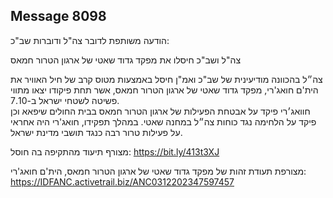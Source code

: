 ## Message 8098

הודעה משותפת לדובר צה"ל ודוברות שב"כ:

צה"ל ושב"כ חיסלו את מפקד גדוד שאטי של ארגון הטרור חמאס

צה״ל בהכוונה מודיעינית של שב"כ ואמ"ן חיסל באמצעות מטוס קרב של חיל האוויר את הית'ם חואג'רי, מפקד גדוד שאטי של ארגון הטרור חמאס, אשר תחת פיקודו יצאו מתווי פשיטה לשטחי ישראל ב-7.10.  
חוואג׳רי פיקד על אבטחת הפעילות של ארגון הטרור חמאס בבית החולים שיפאא וכן פיקד על הלחימה נגד כוחות צה״ל במחנה שאטי.
במהלך תפקידו, חואג'רי היה אחראי על פעילות טרור רבה כנגד תושבי מדינת ישראל.

מצורף תיעוד מהתקיפה בה חוסל: https://bit.ly/413t3XJ

מצורפת תעודת זהות של מפקד גדוד שאטי של ארגון הטרור חמאס, הית'ם חואג'רי: https://IDFANC.activetrail.biz/ANC0312202347597457


